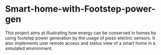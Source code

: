 # Smart-home-with-Footstep-power-gen
This project aims at illustrating how energy can be conserved in homes by using footstep power generation by the usage of piezo electric sensors. It also implements user remote access and status view of a smart home in a simulated environment. 
